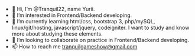 - 👋 Hi, I’m @Tranquil22, name Yurii.
- 👀 I’m interested in Frontend/Backend developing.
- 🌱 I’m currently learning html/css, bootstrap 3, php/mySQL, linux/git/hosting, javascript/jquery, codeigniter. I want to study and know more about studying these elements.
- 💞️ I’m looking to collaborate on practice in Frontend/Backend developing.
- 📫 How to reach me tranquilgameshow@gmail.com

<!---
Tranquil22/Tranquil22 is a ✨ special ✨ repository because its `README.md` (this file) appears on your GitHub profile.
You can click the Preview link to take a look at your changes.
--->
